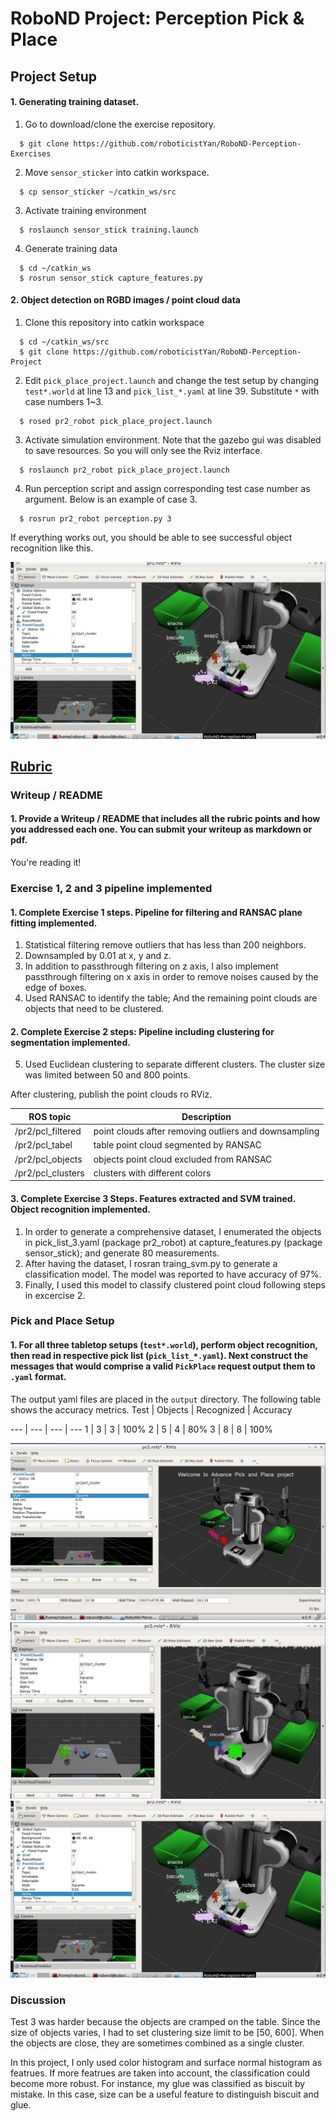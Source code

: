 # RoboND Project: Perception Pick & Place

## Project Setup

#### 1. Generating training dataset. 
1. Go to download/clone the exercise repository.
```
  $ git clone https://github.com/roboticistYan/RoboND-Perception-Exercises
```
2. Move `sensor_sticker` into catkin workspace.

```
  $ cp sensor_sticker ~/catkin_ws/src
```
3. Activate training environment

```
  $ roslaunch sensor_stick training.launch
```

4. Generate training data

```
  $ cd ~/catkin_ws
  $ rosrun sensor_stick capture_features.py
```

#### 2. Object detection on RGBD images / point cloud data
1. Clone this repository into catkin workspace

```
  $ cd ~/catkin_ws/src
  $ git clone https://github.com/roboticistYan/RoboND-Perception-Project
```

2. Edit `pick_place_project.launch` and change the test setup by changing `test*.world` at line 13 and `pick_list_*.yaml` at line 39. Substitute `*` with case numbers 1~3.

```
  $ rosed pr2_robot pick_place_project.launch
```

3. Activate simulation environment. Note that the gazebo gui was disabled to save resources. So you will only see the Rviz interface.

```
  $ roslaunch pr2_robot pick_place_project.launch
```

4. Run perception script and assign corresponding test case number as argument. Below is an example of case 3.

```
  $ rosrun pr2_robot perception.py 3
```

If everything works out, you should be able to see successful object recognition like this.

![test-3](misc_images/test3.jpg)


## [Rubric](https://review.udacity.com/#!/rubrics/1067/view)

### Writeup / README

#### 1. Provide a Writeup / README that includes all the rubric points and how you addressed each one.  You can submit your writeup as markdown or pdf.  

You're reading it!

### Exercise 1, 2 and 3 pipeline implemented
#### 1. Complete Exercise 1 steps. Pipeline for filtering and RANSAC plane fitting implemented.

1. Statistical filtering remove outliers that has less than 200 neighbors.
2. Downsampled by 0.01 at x, y and z.
3. In addition to passthrough filtering on z axis, I also implement passthrough filtering on x axis in order to remove noises caused by the edge of boxes.
4. Used RANSAC to identify the table; And the remaining point clouds are objects that need to be clustered.

#### 2. Complete Exercise 2 steps: Pipeline including clustering for segmentation implemented.  

5. Used Euclidean clustering to separate different clusters. The cluster size was limited between 50 and 800 points.

After clustering, publish the point clouds ro RViz.

ROS topic | Description
--- | ---
/pr2/pcl_filtered | point clouds after removing outliers and downsampling
/pr2/pcl_tabel | table point cloud segmented by RANSAC
/pr2/pcl_objects | objects point cloud excluded from RANSAC
/pr2/pcl_clusters | clusters with different colors

#### 3. Complete Exercise 3 Steps.  Features extracted and SVM trained.  Object recognition implemented.

1. In order to generate a comprehensive dataset, I enumerated the objects in pick_list_3.yaml (package pr2_robot) at capture_features.py (package sensor_stick); and generate 80 measurements.
2. After having the dataset, I rosran traing_svm.py to generate a classification model. The model was reported to have accuracy of 97%.
3. Finally, I used this model to classify clustered point cloud following steps in excercise 2.





### Pick and Place Setup

#### 1. For all three tabletop setups (`test*.world`), perform object recognition, then read in respective pick list (`pick_list_*.yaml`). Next construct the messages that would comprise a valid `PickPlace` request output them to `.yaml` format.

The output yaml files are placed in the `output` directory. The following table shows the accuracy metrics.
Test  | Objects | Recognized | Accuracy

--- | --- | --- | ---
1 | 3 | 3 | 100%
2 | 5 | 4 | 80%
3 | 8 | 8 | 100%
 
![test-1](misc_images/test1.jpg)
![test-2](misc_images/test2.jpg)
![test-3](misc_images/test3.jpg)


### Discussion

Test 3 was harder because the objects are cramped on the table. Since the size of objects varies, I had to set clustering size limit to be [50, 600]. When the objects are close, they are sometimes combined as a single cluster.

In this project, I only used color histogram and surface normal histogram as featrues. If more featrues are taken into account, the classification could become more robust. For instance, my glue was classified as biscuit by mistake. In this case, size can be a useful feature to distinguish biscuit and glue.


